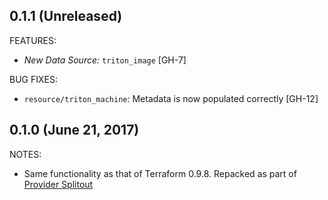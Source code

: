 ## 0.1.1 (Unreleased)

FEATURES:

* *New Data Source:* `triton_image` [GH-7]

BUG FIXES:

* `resource/triton_machine`: Metadata is now populated correctly [GH-12]

## 0.1.0 (June 21, 2017)

NOTES:

* Same functionality as that of Terraform 0.9.8. Repacked as part of [Provider Splitout](https://www.hashicorp.com/blog/upcoming-provider-changes-in-terraform-0-10/)
